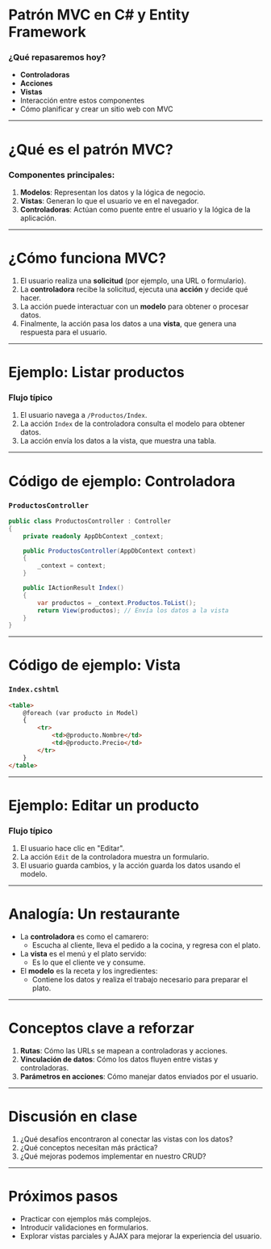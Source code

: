 <!-- Diapositiva 1 -->
# Patrón MVC en C# y Entity Framework

### ¿Qué repasaremos hoy?
- **Controladoras**
- **Acciones**
- **Vistas**
- Interacción entre estos componentes
- Cómo planificar y crear un sitio web con MVC

---

<!-- Diapositiva 2 -->
# ¿Qué es el patrón MVC?

### Componentes principales:
1. **Modelos**: Representan los datos y la lógica de negocio.
2. **Vistas**: Generan lo que el usuario ve en el navegador.
3. **Controladoras**: Actúan como puente entre el usuario y la lógica de la aplicación.

---

<!-- Diapositiva 3 -->
# ¿Cómo funciona MVC?

1. El usuario realiza una **solicitud** (por ejemplo, una URL o formulario).
2. La **controladora** recibe la solicitud, ejecuta una **acción** y decide qué hacer.
3. La acción puede interactuar con un **modelo** para obtener o procesar datos.
4. Finalmente, la acción pasa los datos a una **vista**, que genera una respuesta para el usuario.

---

<!-- Diapositiva 4 -->
# Ejemplo: Listar productos

### Flujo típico
1. El usuario navega a `/Productos/Index`.
2. La acción `Index` de la controladora consulta el modelo para obtener datos.
3. La acción envía los datos a la vista, que muestra una tabla.

---

<!-- Diapositiva 5 -->
# Código de ejemplo: Controladora
### `ProductosController`
~~~csharp
public class ProductosController : Controller
{
    private readonly AppDbContext _context;

    public ProductosController(AppDbContext context)
    {
        _context = context;
    }

    public IActionResult Index()
    {
        var productos = _context.Productos.ToList();
        return View(productos); // Envía los datos a la vista
    }
}
~~~

---

<!-- Diapositiva 6 -->
# Código de ejemplo: Vista
### `Index.cshtml`
~~~html
<table>
    @foreach (var producto in Model)
    {
        <tr>
            <td>@producto.Nombre</td>
            <td>@producto.Precio</td>
        </tr>
    }
</table>
~~~

---

<!-- Diapositiva 7 -->
# Ejemplo: Editar un producto

### Flujo típico
1. El usuario hace clic en "Editar".
2. La acción `Edit` de la controladora muestra un formulario.
3. El usuario guarda cambios, y la acción guarda los datos usando el modelo.

---

<!-- Diapositiva 8 -->
# Analogía: Un restaurante

- La **controladora** es como el camarero:
  - Escucha al cliente, lleva el pedido a la cocina, y regresa con el plato.
- La **vista** es el menú y el plato servido:
  - Es lo que el cliente ve y consume.
- El **modelo** es la receta y los ingredientes:
  - Contiene los datos y realiza el trabajo necesario para preparar el plato.

---

<!-- Diapositiva 9 -->
# Conceptos clave a reforzar

1. **Rutas**: Cómo las URLs se mapean a controladoras y acciones.
2. **Vinculación de datos**: Cómo los datos fluyen entre vistas y controladoras.
3. **Parámetros en acciones**: Cómo manejar datos enviados por el usuario.

---

<!-- Diapositiva 10 -->
# Discusión en clase

1. ¿Qué desafíos encontraron al conectar las vistas con los datos?
2. ¿Qué conceptos necesitan más práctica?
3. ¿Qué mejoras podemos implementar en nuestro CRUD?

---

<!-- Diapositiva 11 -->
# Próximos pasos

- Practicar con ejemplos más complejos.
- Introducir validaciones en formularios.
- Explorar vistas parciales y AJAX para mejorar la experiencia del usuario.
